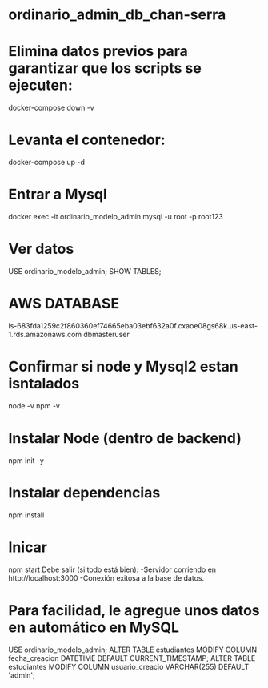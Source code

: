 # ordinario_admin_db_chan-serra

# Elimina datos previos para garantizar que los scripts se ejecuten:
docker-compose down -v

# Levanta el contenedor:
docker-compose up -d

# Entrar a Mysql
docker exec -it ordinario_modelo_admin mysql -u root -p
root123

# Ver datos
USE ordinario_modelo_admin;
SHOW TABLES;

# AWS DATABASE
ls-683fda1259c2f860360ef74665eba03ebf632a0f.cxaoe08gs68k.us-east-1.rds.amazonaws.com
dbmasteruser

# Confirmar si node y Mysql2 estan isntalados 
node -v
npm -v

# Instalar Node (dentro de backend)
npm init -y

# Instalar dependencias
npm install

# Inicar 
npm start
Debe salir (si todo está bien):
-Servidor corriendo en http://localhost:3000
-Conexión exitosa a la base de datos.

# Para facilidad, le agregue unos datos en automático en MySQL
USE ordinario_modelo_admin;
ALTER TABLE estudiantes MODIFY COLUMN fecha_creacion DATETIME DEFAULT CURRENT_TIMESTAMP;
ALTER TABLE estudiantes MODIFY COLUMN usuario_creacio VARCHAR(255) DEFAULT 'admin';
